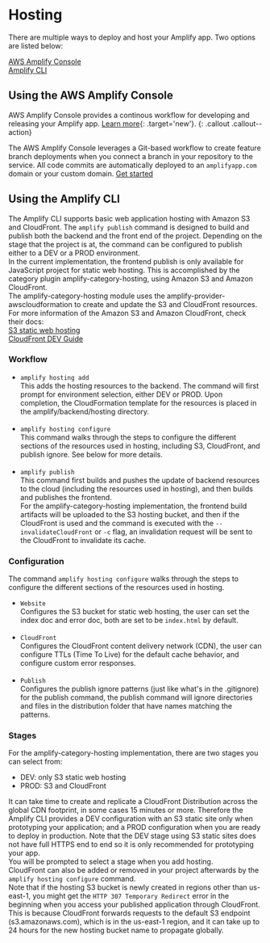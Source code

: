 ---
---

# Hosting

There are multiple ways to deploy and host your Amplify app. Two options are listed below:

<a href="#hosting-with-the-aws-amplify-console">AWS Amplify Console</a><br/>
<a href="#hosting-with-the-amplify-cli">Amplify CLI</a>

## Using the AWS Amplify Console

AWS Amplify Console provides a continous workflow for developing and releasing your Amplify app. [Learn more](http://console.amplify.aws){: .target='new'}.
{: .callout .callout--action}

The AWS Amplify Console leverages a Git-based workflow to create feature branch deployments when you connect a branch in your repository to the service. All code commits are automatically deployed to an `amplifyapp.com` domain or your custom domain. [Get started](https://docs.aws.amazon.com/amplify/latest/userguide/getting-started.html)


## Using the Amplify CLI

The Amplify CLI supports basic web application hosting with Amazon S3 and CloudFront. The `amplify publish` command is designed to build and publish both the backend and the front end of the project. Depending on the stage that the project is at, the command can be configured to publish either to a DEV or a PROD environment.<br/>
In the current implementation, the frontend publish is only available for JavaScript project for static web hosting. This is accomplished by the category plugin amplify-category-hosting, using Amazon S3 and Amazon CloudFront. <br/>
The amplify-category-hosting module uses the amplify-provider-awscloudformation to create and update the S3 and CloudFront resources.
For more  information of the Amazon S3 and Amazon CloudFront, check their docs:<br/>
[S3 static web hosting](https://docs.aws.amazon.com/AmazonS3/latest/dev/WebsiteHosting.html)<br/>
[CloudFront DEV Guide](https://docs.aws.amazon.com/AmazonCloudFront/latest/DeveloperGuide/Introduction.html)

### Workflow
- `amplify hosting add`<br/>
This adds the hosting resources to the backend. The command will first prompt for environment selection, either DEV or PROD. Upon completion, the CloudFormation template for the resources is placed in the amplify/backend/hosting directory. <br/><br/>
- `amplify hosting configure`<br/>
This command walks through the steps to configure the different sections of the resources used in hosting, including S3, CloudFront, and publish ignore. See below for more details.<br/><br/>
- `amplify publish`<br/>
This command first builds and pushes the update of backend resources to the cloud (including the resources used in hosting), and then builds and publishes the frontend.<br/>
For the amplify-category-hosting implementation, the frontend build artifacts will be uploaded to the S3 hosting bucket, and then if the CloudFront is used and the command is executed with the `--invalidateCloudFront` or `-c` flag, an invalidation request will be sent to the CloudFront to invalidate its cache. 


### Configuration
The command `amplify hosting configure` walks through the steps to configure the different sections of the resources used in hosting. 
- `Website`<br/>
Configures the S3 bucket for static web hosting, the user can set the index doc and error doc, both are set to be `index.html` by default.<br/><br/>
- `CloudFront`<br/>
Configures the CloudFront content delivery network (CDN), the user can configure TTLs (Time To Live) for the default cache behavior, and configure custom error responses.<br/><br/>
- `Publish`<br/>
Configures the publish ignore patterns (just like what's in the .gitignore) for the publish command, the publish command will ignore directories and files in the distribution folder that have names matching the patterns. 

### Stages
For the amplify-category-hosting implementation, there are two stages you can select from:
- DEV: only S3 static web hosting
- PROD: S3 and CloudFront

It can take time to create and replicate a CloudFront Distribution across the global CDN footprint, in some cases 15 minutes or more. Therefore the Amplify CLI provides a DEV configuration with an S3 static site only when prototyping your application; and a PROD configuration when you are ready to deploy in production. Note that the DEV stage using S3 static sites does not have full HTTPS end to end so it is only recommended for prototyping your app. <br/>
You will be prompted to select a stage when you add hosting. <br/>
CloudFront can also be added or removed in your project afterwards by the `amplify hosting configure` command. <br/>
Note that if the hosting S3 bucket is newly created in regions other than us-east-1, you might get the `HTTP 307 Temporary Redirect` error in the beginning when you access your published application through CloudFront. This is because CloudFront forwards requests to the default S3 endpoint (s3.amazonaws.com), which is in the us-east-1 region, and it can take up to 24 hours for the new hosting bucket name to propagate globally.
